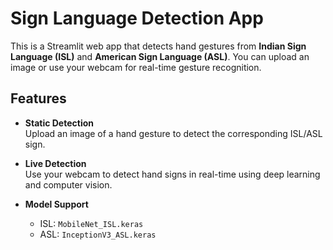 # Sign Language Detection App

This is a Streamlit web app that detects hand gestures from **Indian Sign Language (ISL)** and **American Sign Language (ASL)**. You can upload an image or use your webcam for real-time gesture recognition.


## Features

- **Static Detection**  
  Upload an image of a hand gesture to detect the corresponding ISL/ASL sign.

- **Live Detection**  
  Use your webcam to detect hand signs in real-time using deep learning and computer vision.

- **Model Support**
  - ISL: `MobileNet_ISL.keras`  
  - ASL: `InceptionV3_ASL.keras`

